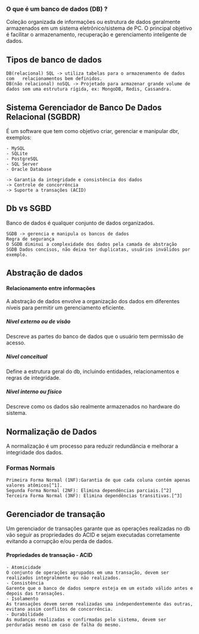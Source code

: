 
### O que é um banco de dados (DB) ?

Coleção organizada de informações ou estrutura de dados geralmente armazenados em um sistema eletrônico/sistema de PC. O principal objetivo é facilitar o armazenamento, recuperação e gerenciamento inteligente de dados.


## Tipos de banco de dados

	DB(relacional) SQL -> utiliza tabelas para o armazenamento de dados com   relacionamentos bem definidos.
	DB(não relacional) noSQL -> Projetado para armazenar grande volume de dados sem uma estrutura rígida, ex: MongoDB, Redis, Cassandra. 


## Sistema Gerenciador de Banco De Dados Relacional (SGBDR)

É um software que tem como objetivo criar, gerenciar e manipular dbr, exemplos:

	- MySQL
	- SQLite
	- PostgreSQL
	- SQL Server
	- Oracle Database
	
	-> Garantia da integridade e consistência dos dados
	-> Controle de concorrência
	-> Suporte a transações (ACID)


## Db vs SGBD

Banco de dados é qualquer conjunto de dados organizados.

	SGDB -> gerencia e manipula os bancos de dados
	Regra de segurança
	O SGDB diminui a complexidade dos dados pela camada de abstração
	SGDB Dados concisos, não deixa ter duplicatas, usuários inválidos por exemplo.


## Abstração de dados

#### Relacionamento entre informações
A abstração de dados envolve a organização dos dados em diferentes níveis para permitir um gerenciamento eficiente.

##### Nível externo ou de visão
Descreve as partes do banco de dados que o usuário tem permissão de acesso.

##### Nível conceitual
Define a estrutura geral do db, incluindo entidades, relacionamentos e regras de integridade.

##### Nível interno ou físico
Descreve como os dados são realmente armazenados no hardware do sistema.


## Normalização de Dados
A normalização é um processo para reduzir redundância e melhorar a integridade dos dados.
### Formas Normais
	Primeira Forma Normal (1NF):Garantia de que cada coluna contém apenas valores atômicos[^1].
	Segunda Forma Normal (2NF): Elimina dependências parciais.[^2]
	Terceira Forma Normal (3NF): Elimina dependências transitivas.[^3]

## Gerenciador de transação

Um gerenciador de transações garante que as operações realizadas no db vão seguir as propriedades do ACID e sejam executadas corretamente evitando a corrupção e/ou perda de dados.
#### Propriedades de transação - ACID

	- Atomicidade
	O conjunto de operações agrupados em uma transação, devem ser realizados integralmente ou não realizados.
	- Consistência
	Garente que o banco de dados sempre esteja em um estado válido antes e depois das transações.
	- Isolamento
	As transações devem serem realizadas uma independentemente das outras, evitano assim conflitos de concorrência.
	- Durabilidade
	As mudanças realizadas e confirmadas pelo sistema, devem ser perduradas mesmo em caso de falha do mesmo.



[^1]: [[Valores atômicos]]

[^2]: [[Dependencias parciais]]

[^3]: [[Dependencias Transitivas]]
